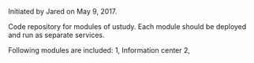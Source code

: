 Initiated by Jared on May 9, 2017.

Code repository for modules of ustudy.
Each module should be deployed and run as separate services.

Following modules are included:
1, Information center
2, 

